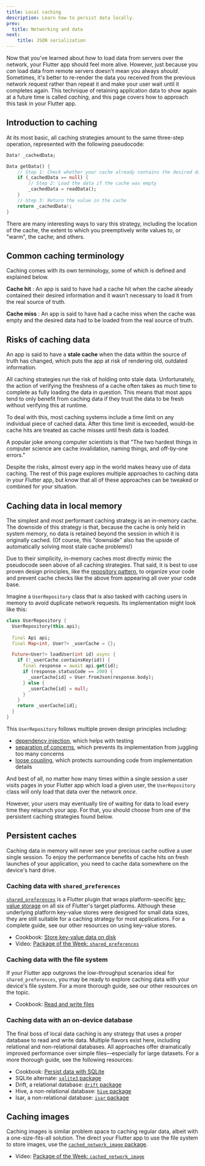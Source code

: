 ```yaml
---
title: Local caching
description: Learn how to persist data locally.
prev:
  title: Networking and data
next:
    title: JSON serialization
---
```


Now that you've learned about how to load data from servers over the network,
your Flutter app should feel more alive.
However, just because you *can* load data from remote servers doesn't mean
you always *should*. Sometimes, it's better to re-render the data you received
from the previous network request rather than repeat it and make your user wait
until it completes again. This technique of retaining application data to show again
at a future time is called *caching*, and this page covers how to approach this task in your Flutter app.

## Introduction to caching

At its most basic, all caching strategies amount to the same three-step operation, represented with the following pseudocode:

```dart
Data? _cachedData;

Data getData() {
    // Step 1: Check whether your cache already contains the desired data
    if (_cachedData == null) {
        // Step 2: Load the data if the cache was empty
        _cachedData = readData();
    }
    // Step 3: Return the value in the cache
    return _cachedData!;
}
```

There are many interesting ways to vary this strategy, including the location of the cache, the extent to which you preemptively write values to, or "warm", the cache; and others.

## Common caching terminology

Caching comes with its own terminology, some of which is defined and explained below.

**Cache hit**
: An app is said to have had a cache hit when the cache already
  contained their desired information and it wasn't necessary
  to load it from the real source of truth.

**Cache miss**
: An app is said to have had a cache miss when the cache was empty
  and the desired data had to be loaded from the real source of truth.

## Risks of caching data

An app is said to have a **stale cache** when the data within the source of truth has changed, which puts the app at risk of rendering old, outdated information.

All caching strategies run the risk of holding onto stale data. Unfortunately, the action of verifying the freshness of a cache often takes as much time to complete as fully loading the data in question. This means that most apps tend to only benefit from caching data if they trust the data to be fresh without verifying this at runtime.

To deal with this, most caching systems include a time limit on any individual piece of cached data. After this time limit is exceeded, would-be cache hits are treated as cache misses until fresh data is loaded.

A popular joke among computer scientists is that
"The two hardest things in computer science are cache invalidation,
naming things, and off-by-one errors."

Despite the risks, almost every app in the world
makes heavy use of data caching.
The rest of this page explores multiple approaches to
caching data in your Flutter app, but know that all of these approaches
can be tweaked or combined for your situation.

## Caching data in local memory

The simplest and most performant caching strategy is an in-memory cache. The downside of this strategy is that, because the cache is only held in system memory, no data is retained beyond the session in which it is originally cached. (Of course, this "downside" also has the upside of automatically solving most stale cache problems!)

Due to their simplicity, in-memory caches most directly mimic the pseudocode seen above of all caching strategies. That said, it is best to use proven design principles, like the [repository pattern][], to organize your code and prevent cache checks like the above from appearing all over your code base.

Imagine a `UserRepository` class that is also tasked with
caching users in memory to avoid duplicate network requests.
Its implementation might look like this:

```dart
class UserRepository {
  UserRepository(this.api);
  
  final Api api;
  final Map<int, User?> _userCache = {};

  Future<User?> loadUser(int id) async {
    if (!_userCache.containsKey(id)) {
      final response = await api.get(id);
      if (response.statusCode == 200) {
        _userCache[id] = User.fromJson(response.body);
      } else {
        _userCache[id] = null;
      }
    }
    return _userCache[id];
  }
}
```

This `UserRepository` follows multiple proven design principles including:

* [dependency injection][], which helps with testing
* [separation of concerns][], which prevents its implementation from juggling too many concerns
* [loose coupling][], which protects surrounding code from implementation details

And best of all, no matter how many times within a single session a user visits pages in your Flutter app which load a given user, the `UserRepository` class will only load that data over the network *once*.

However, your users may eventually tire of waiting for data to load every time they relaunch your app. For that, you should choose from one of the persistent caching strategies found below.

## Persistent caches

Caching data in memory will never see your precious cache outlive a user single session.
To enjoy the performance benefits of cache hits on fresh launches of your application,
you need to cache data somewhere on the device's hard drive.

### Caching data with `shared_preferences`

[`shared_preferences`][] is a Flutter plugin that wraps
platform-specific [key-value storage][] on all six of Flutter's target platforms.
Although these underlying platform key-value stores were designed
for small data sizes, they are still suitable for a caching strategy
for most applications.
For a complete guide, see our other resources on using key-value stores.

* Cookbook: [Store key-value data on disk][]
* Video: [Package of the Week: `shared_preferences`][]

### Caching data with the file system

If your Flutter app outgrows the low-throughput scenarios ideal for `shared_preferences`, you may be ready to explore caching data with your device's file system. For a more thorough guide, see our other resources on the topic.

* Cookbook: [Read and write files][]

### Caching data with an on-device database

The final boss of local data caching is any strategy
that uses a proper database to read and write data.
Multiple flavors exist here, including relational and non-relational databases.
All approaches offer dramatically improved performance over
simple files—especially for large datasets.
For a more thorough guide, see the following resources:

* Cookbook: [Persist data with SQLite][]
* SQLite alternate: [`sqlite3` package][]
* Drift, a relational database: [`drift` package][]
* Hive, a non-relational database: [`hive` package][]
* Isar, a non-relational database: [`isar` package][]

## Caching images

Caching images is similar problem space to caching regular data, albeit with a one-size-fits-all solution. The direct your Flutter app to use the file system to store images, use the [`cached_network_image` package][].

* Video: [Package of the Week: `cached_network_image`][]


[`cached_network_image` package]: {{site.pub-pkg}}/cached_network_image
[dependency injection]: https://en.wikipedia.org/wiki/Dependency_injection
[`drift` package]: {{site.pub-pkg}}/drift
[`hive` package]: {{site.pub-pkg}}/hive
[`isar` package]: {{site.pub-pkg}}/isar
[key-value storage]: https://en.wikipedia.org/wiki/Key%E2%80%93value_database
[loose coupling]: https://en.wikipedia.org/wiki/Loose_coupling
[Package of the Week: `cached_network_image`]: https://www.youtube.com/watch?v=fnHr_rsQwDA
[Package of the Week: `shared_preferences`]: https://www.youtube.com/watch?v=sa_U0jffQII
[Persist data with SQLite]: /cookbook/persistence/sqlite
[Read and write files]: /cookbook/persistence/reading-writing-files
[repository Pattern]: https://medium.com/@pererikbergman/repository-design-pattern-e28c0f3e4a30
[separation of concerns]: https://en.wikipedia.org/wiki/Separation_of_concerns
[`shared_preferences`]: {{site.pub-pkg}}/shared_preferences
[`sqlite3` package]: {{site.pub-pkg}}/sqlite3
[Store key-value data on disk]: /cookbook/persistence/key-value